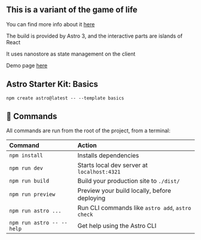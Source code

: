 ## This is a variant of the game of life
You can find more info about it [here](https://en.wikipedia.org/wiki/Conway's_Game_of_Life)

The build is provided by Astro 3, and the interactive parts are islands of React

It uses nanostore as state management on the client

Demo page [here](https://game-of-life-astro.vercel.app/)

## Astro Starter Kit: Basics

```
npm create astro@latest -- --template basics
```

## 🧞 Commands

All commands are run from the root of the project, from a terminal:

| Command                   | Action                                           |
| :------------------------ | :----------------------------------------------- |
| `npm install`             | Installs dependencies                            |
| `npm run dev`             | Starts local dev server at `localhost:4321`      |
| `npm run build`           | Build your production site to `./dist/`          |
| `npm run preview`         | Preview your build locally, before deploying     |
| `npm run astro ...`       | Run CLI commands like `astro add`, `astro check` |
| `npm run astro -- --help` | Get help using the Astro CLI                     |
